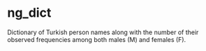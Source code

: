 # ng_dict

Dictionary of Turkish person names along with the number of their observed frequencies among both males (M) and females (F).
